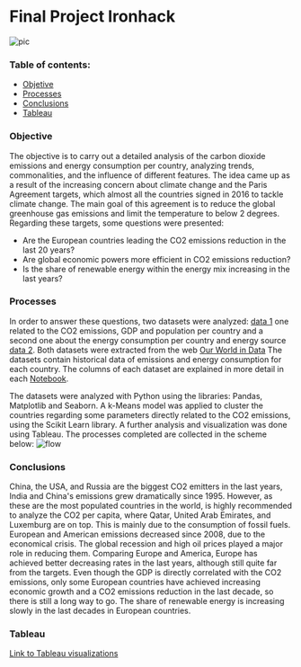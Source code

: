 # Final Project Ironhack 
![pic](https://github.com/marimor62/energy-project/blob/main/images/header.png)

### Table of contents:

* [Objetive](#section1)
* [Processes](#section2)
* [Conclusions](#section3)
* [Tableau](#section4)

<a id='section1'></a>
### Objective

The objective is to carry out a detailed analysis of the carbon dioxide emissions and energy consumption per country, analyzing trends, commonalities, and the influence of different features. 
The idea came up as a result of the increasing concern about climate change and the Paris Agreement targets, which almost all the countries signed in 2016 to tackle climate change. The main goal of this agreement is to reduce the global greenhouse gas emissions and limit the temperature to below 2 degrees. Regarding these targets, some questions were presented:
* Are the European countries leading the CO2 emissions reduction in the last 20 years?
* Are global economic powers more efficient in CO2 emissions reduction?
* Is the share of renewable energy within the energy mix increasing in the last years?



<a id='section2'></a>
### Processes

In order to answer these questions, two datasets were analyzed: [data 1](https://github.com/marimor62/energy-project/blob/main/datasets/owid-co2-data.xlsx) one related to the CO2 emissions, GDP and population per country and a second one about the energy consumption per country and energy source [data 2](https://github.com/marimor62/energy-project/blob/main/datasets/energy-consumption-by-source-and-region.csv.xlsx). Both datasets were extracted from the web [Our World in Data](https://ourworldindata.org/co2-and-other-greenhouse-gas-emissions)
The datasets contain historical data of emissions and energy consumption for each country. The columns of each dataset are explained in more detail in each [Notebook](https://github.com/marimor62/energy-project/tree/main/python).

The datasets were analyzed with Python using the libraries: Pandas, Matplotlib and Seaborn. A k-Means model was applied to cluster the countries regarding some parameters directly related to the CO2 emissions, using the Scikit Learn library. A further analysis and visualization was done using Tableau. The processes completed are collected in the scheme below:
![flow](https://github.com/marimor62/energy-project/blob/main/images/flow.png)
                                
                                
<a id='section3'></a>
### Conclusions

China, the USA, and Russia are the biggest CO2 emitters in the last years, India and China's emissions grew dramatically since 1995. However, as these are the most populated countries in the world, is highly recommended to analyze the CO2 per capita, where Qatar, United Arab Emirates, and Luxemburg are on top. This is mainly due to the consumption of fossil fuels.
European and American emissions decreased since 2008, due to the economical crisis. The global recession and high oil prices played a major role in reducing them. Comparing Europe and America, Europe has achieved better decreasing rates in the last years, although still quite far from the targets. Even though the GDP is directly correlated with the CO2 emissions, only some European countries have achieved increasing economic growth and a CO2 emissions reduction in the last decade, so there is still a long way to go. The share of renewable energy is increasing slowly in the last decades in European countries.


<a id='section4'></a>
### Tableau

[Link to Tableau visualizations](https://public.tableau.com/profile/marian.moreno#!/vizhome/book-emissions/final-project)


